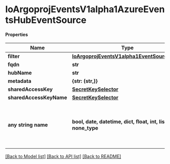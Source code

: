 # IoArgoprojEventsV1alpha1AzureEventsHubEventSource

#### Properties
Name | Type | Description | Notes
------------ | ------------- | ------------- | -------------
**filter** | [**IoArgoprojEventsV1alpha1EventSourceFilter**](IoArgoprojEventsV1alpha1EventSourceFilter.md) |  | [optional] 
**fqdn** | **str** |  | [optional] 
**hubName** | **str** |  | [optional] 
**metadata** | **{str: (str,)}** |  | [optional] 
**sharedAccessKey** | [**SecretKeySelector**](SecretKeySelector.md) |  | [optional] 
**sharedAccessKeyName** | [**SecretKeySelector**](SecretKeySelector.md) |  | [optional] 
**any string name** | **bool, date, datetime, dict, float, int, list, str, none_type** | any string name can be used but the value must be the correct type | [optional]

[[Back to Model list]](../README.md#documentation-for-models) [[Back to API list]](../README.md#documentation-for-api-endpoints) [[Back to README]](../README.md)

